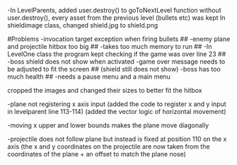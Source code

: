-In LevelParents, added user.destroy() to goToNextLevel function
without user.destroy(), every asset from the previous level (bullets etc) was kept
In shieldimage class, changed shield.jpg to shield.png


#Problems
-invocation target exception when firing bullets ##
-enemy plane and projectile hitbox too big ##
-takes too much memory to run ##
-In LevelOne class the program kept checking if the game was over line 23 ##
-boss shield does not show when activated 
-game over message needs to be adjusted to fit the screen ## (shield still does not show)
-boss has too much health ##
-needs a pause menu and a main menu


cropped the images and changed their sizes to better fit the hitbox



-plane not registering x axis input (added the code to register x and y input in levelparent line 113-114)
(added the vector logic of horizontal movement)


-moving x upper and lower bounds makes the plane move diagonally 

-projectile does not follow plane but instead is fixed at position 110 on the x axis (the x and y coordinates on the projectile are now 
taken from the coordinates of the plane + an offset to match the plane nose)
